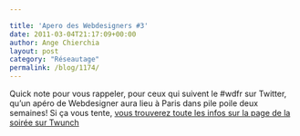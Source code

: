 ```yaml
---

title: 'Apero des Webdesigners #3'
date: 2011-03-04T21:17:09+00:00
author: Ange Chierchia
layout: post
category: "Réseautage"
permalink: /blog/1174/
---
```

Quick note pour vous rappeler, pour ceux qui suivent le #wdfr sur Twitter, qu&rsquo;un apéro de Webdesigner aura lieu à Paris dans pile poile deux semaines! Si ça vous tente, [vous trouverez toute les infos sur la page de la soirée sur Twunch](http://twun.ch/a1u "WDapero #3 Paris ")